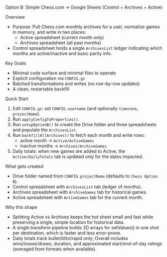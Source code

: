 Option B: Simple Chess.com → Google Sheets (Control + Archives + Active)

Overview
- Purpose: Pull Chess.com monthly archives for a user, normalize games in memory, and write in two places:
  - Active spreadsheet (current month only)
  - Archives spreadsheet (all past months)
- Control spreadsheet holds a single `ArchivesList` ledger indicating which months are active/inactive and basic parity info.

Key Goals
- Minimal code surface and minimal files to operate
- Explicit configuration via `CONFIG.gs`
- Batched transformations and writes (no row-by-row updates)
- A clean, restartable backfill

Quick Start
1) Edit `CONFIG.gs`: set `CONFIG.username` (and optionally `timezone`, `projectName`).
2) Run `applyConfigToProperties()`.
3) Run `setupOptionB()` to create the Drive folder and three spreadsheets and populate the `ArchivesList`.
4) Run `backfillAllArchives()` to fetch each month and write rows:
   - active month → `Active/ActiveGames`
   - inactive months → `Archives/ArchiveGames`
5) Daily totals: when new games are added to Active, the `Active/DailyTotals` tab is updated only for the dates impacted.

What gets created
- Drive folder named from `CONFIG.projectName` (defaults to `Chess Option B`).
- Control spreadsheet with `ArchivesList` tab (ledger of months).
- Archives spreadsheet with `ArchiveGames` tab for historical games.
- Active spreadsheet with `ActiveGames` tab for the current month.

Why this shape
- Splitting Active vs Archives keeps the hot sheet small and fast while preserving a single, simple location for historical data.
- A single transform pipeline builds 2D arrays for setValues() in one shot per destination, which is faster and less error-prone.
 - Daily totals track bullet/blitz/rapid only; Overall includes wins/losses/draws, duration, and approximated start/end-of-day ratings (averaged from formats when available).

